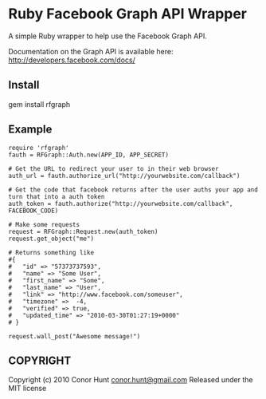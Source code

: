Ruby Facebook Graph API Wrapper
===============================

A simple Ruby wrapper to help use the Facebook Graph API.

Documentation on the Graph API is available here:
http://developers.facebook.com/docs/

Install
-------

gem install rfgraph

Example
-------

    require 'rfgraph'
    fauth = RFGraph::Auth.new(APP_ID, APP_SECRET)

    # Get the URL to redirect your user to in their web browser
    auth_url = fauth.authorize_url("http://yourwebsite.com/callback")

    # Get the code that facebook returns after the user auths your app and turn that into a auth token
    auth_token = fauth.authorize("http://yourwebsite.com/callback", FACEBOOK_CODE)

    # Make some requests
    request = RFGraph::Request.new(auth_token)
    request.get_object("me")

    # Returns something like
    #{
    #   "id" => "57373737593",
    #   "name" => "Some User",
    #   "first_name" => "Some",
    #   "last_name" => "User",
    #   "link" => "http://www.facebook.com/someuser",
    #   "timezone" =>  -4,
    #   "verified" => true,
    #   "updated_time" => "2010-03-30T01:27:19+0000"
    # }

    request.wall_post("Awesome message!")

COPYRIGHT
---------

Copyright (c) 2010 Conor Hunt <conor.hunt@gmail.com>
Released under the MIT license